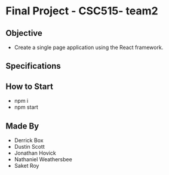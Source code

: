 # Final Project - CSC515- team2  #

## Objective ##
* Create a single page application using the React framework.

## Specifications ##

## How to Start ##
* npm i
* npm start

## Made By ##
* Derrick Box
* Dustin Scott
* Jonathan Hovick
* Nathaniel Weathersbee
* Saket Roy